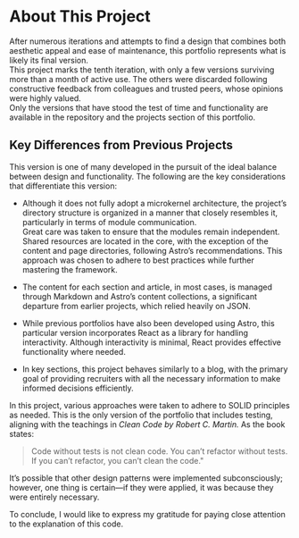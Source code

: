 # About This Project

After numerous iterations and attempts to find a design that combines both aesthetic appeal and ease of maintenance, this portfolio represents what is likely its final version.  
This project marks the tenth iteration, with only a few versions surviving more than a month of active use. The others were discarded following constructive feedback from colleagues and trusted peers, whose opinions were highly valued.  
Only the versions that have stood the test of time and functionality are available in the repository and the projects section of this portfolio.

## Key Differences from Previous Projects

This version is one of many developed in the pursuit of the ideal balance between design and functionality. The following are the key considerations that differentiate this version:

* Although it does not fully adopt a microkernel architecture, the project’s directory structure is organized in a manner that closely resembles it, particularly in terms of module communication.  
  Great care was taken to ensure that the modules remain independent. Shared resources are located in the core, with the exception of the content and page directories, following Astro’s recommendations. This approach was chosen to adhere to best practices while further mastering the framework.
  
* The content for each section and article, in most cases, is managed through Markdown and Astro’s content collections, a significant departure from earlier projects, which relied heavily on JSON.

* While previous portfolios have also been developed using Astro, this particular version incorporates React as a library for handling interactivity. Although interactivity is minimal, React provides effective functionality where needed.

* In key sections, this project behaves similarly to a blog, with the primary goal of providing recruiters with all the necessary information to make informed decisions efficiently.

In this project, various approaches were taken to adhere to SOLID principles as needed. This is the only version of the portfolio that includes testing, aligning with the teachings in *Clean Code by Robert C. Martin.* 
As the book states:

> Code without tests is not clean code. You can’t refactor without tests. If you can’t refactor, you can’t clean the code."

It’s possible that other design patterns were implemented subconsciously; however, one thing is certain—if they were applied, it was because they were entirely necessary.

To conclude, I would like to express my gratitude for paying close attention to the explanation of this code.
